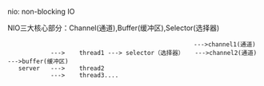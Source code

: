 nio: non-blocking IO

NIO三大核心部分：Channel(通道),Buffer(缓冲区),Selector(选择器)
    
~~~
                                                    --->channel1(通道)
            --->    thread1 ---> selector（选择器）   --->channel2(通道)   --->buffer(缓冲区)
   server   --->    thread2
            --->    thread3....
~~~


